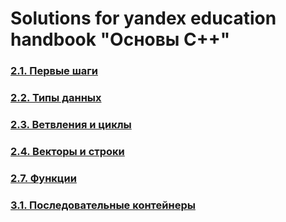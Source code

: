 # Solutions for yandex education handbook "Основы C++"

### [2.1. Первые шаги](2.%20Базовые%20конструкции%20C++/2.1.%20Первые%20шаги/README.md)

### [2.2. Типы данных](2.%20Базовые%20конструкции%20C++/2.2.%20Типы%20данных/README.md)

### [2.3. Ветвления и циклы](2.%20Базовые%20конструкции%20C++/2.3.%20Ветвления%20и%20циклы/README.md)

### [2.4. Векторы и строки](2.%20Базовые%20конструкции%20C++/2.4.%20Векторы%20и%20строки/README.md)

### [2.7. Функции](2.%20Базовые%20конструкции%20C++/2.7.%20Функции/README.md)

### [3.1. Последовательные контейнеры](3.%20Стандартная%20библиотека%20C++/3.1.%20Последовательные%20контейнеры/README.md)